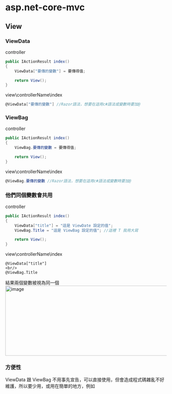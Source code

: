 # asp.net-core-mvc
## View
### ViewData
controller
```cs
public IActionResult index()
{
    ViewData["要傳的變數"] = 要傳得值;

    return View();
}
```
view\controllerName\index
```cs
@ViewData["要傳的變數"] //Razor語法，想要在這用c#語法或變數時要加@
```
### ViewBag
controller
```cs
public IActionResult index()
{
    ViewBag.要傳的變數 = 要傳得值;

    return View();
}
```
view\controllerName\index
```cs
@ViewBag.要傳的變數 //Razor語法，想要在這用c#語法或變數時要加@
```
### 他們同個變數會共用
controller
```cs
public IActionResult index()
{
    ViewData["title"] = "這是 ViewDate 設定的值";
    ViewBag.Title = "這是 ViewBag 設定的值"; //這裡 T 我用大寫

    return View();
}
```
view\controllerName\index
```cshtml
@ViewData["title"]
<br/>
@ViewBag.Title
```
結果兩個變數被視為同一個<br/>
<img width="675" height="218" alt="image" src="https://github.com/user-attachments/assets/e637c555-66a4-49a4-b7d1-dcc55a29e829" />
### 方便性
ViewData 跟 ViewBag 不用事先宣告，可以直接使用，但會造成程式碼雜亂不好維護，所以要少用，或用在簡單的地方，例如<title/>
! 注意 ! ViewData 稍微嚴謹一點
```
public IActionResult Index()
{
    ViewData["number1"] = 10;
    int ViewDataNum = 10 + (int)ViewData["number1"]; //ViewData 比較嚴謹，要給型別

    ViewBag.number2 = 10;
    int ViewBagNum = 10 + ViewBag.number2;

    return View();
}
```
### 生命週期
兩個的生命週期只有一個 request，下一個 request 又是新的變數，例如我在另一個 view 使用 @ViewData["number1"]，雖然我有先載入 index 頁面，但另一個 view 就是另一個 request 了，所以另一個 view 印不出 ViewData["number1"] 的值
###TempData
用起來跟 ViewData 差不多
```cs
public IActionResult index()
{
    TempData["Temp"] = "這是 Temp 設定的值";

    return View();
}
```
但他的生命週期是使用過一次才會消失，例如我在另一個 view 使用 @TempData["Temp"]，然後先載入 index 頁面(index 的 view 沒有印 TempData)，在載入另一個 view，TempData就出來了，但我重新整理後又不見了，因為 TempData 使用過一次就會消失，除非再載入 index 一次
<img width="807" height="277" alt="image" src="https://github.com/user-attachments/assets/f23d1b81-129b-4bed-a222-1d92fd2615ce" />

